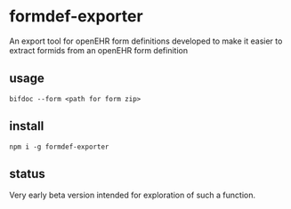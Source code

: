 # formdef-exporter
An export tool for openEHR form definitions developed to make it easier to extract formids from an openEHR form definition

## usage 

```
bifdoc --form <path for form zip>
```


## install 

```
npm i -g formdef-exporter
```

## status
Very early beta version intended for exploration of such a function. 